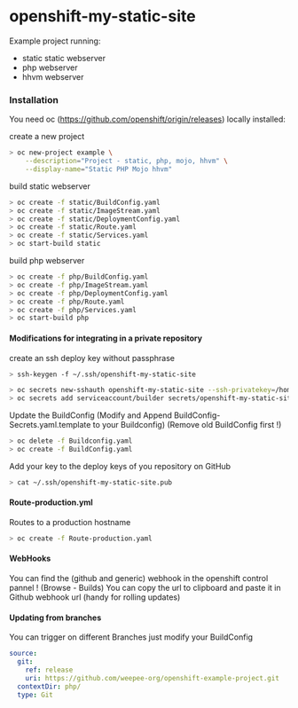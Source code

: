 # openshift-my-static-site

Example project running:
- static static webserver
- php webserver
- hhvm webserver

### Installation

You need oc (https://github.com/openshift/origin/releases) locally installed:

create a new project

```sh
> oc new-project example \
    --description="Project - static, php, mojo, hhvm" \
    --display-name="Static PHP Mojo hhvm"
```

build static webserver

```sh
> oc create -f static/BuildConfig.yaml
> oc create -f static/ImageStream.yaml
> oc create -f static/DeploymentConfig.yaml
> oc create -f static/Route.yaml
> oc create -f static/Services.yaml
> oc start-build static
```

build php webserver

```sh
> oc create -f php/BuildConfig.yaml
> oc create -f php/ImageStream.yaml
> oc create -f php/DeploymentConfig.yaml
> oc create -f php/Route.yaml
> oc create -f php/Services.yaml
> oc start-build php
```

#### Modifications for integrating in a private repository

create an ssh deploy key without passphrase
```sh
> ssh-keygen -f ~/.ssh/openshift-my-static-site
```

```sh
> oc secrets new-sshauth openshift-my-static-site --ssh-privatekey=/home/joeri/.ssh/openshift-my-static-site
> oc secrets add serviceaccount/builder secrets/openshift-my-static-site
```

Update the BuildConfig
(Modify and Append BuildConfig-Secrets.yaml.template to your Buildconfig)
(Remove old BuildConfig first !)

```sh
> oc delete -f Buildconfig.yaml
> oc create -f BuildConfig.yaml
```
Add your key to the deploy keys of you repository on GitHub

```sh
> cat ~/.ssh/openshift-my-static-site.pub
```

#### Route-production.yml

Routes to a production hostname

```sh
> oc create -f Route-production.yaml
```

#### WebHooks

You can find the (github and generic) webhook in the openshift control pannel ! (Browse - Builds)
You can copy the url to clipboard and paste it in Github webhook url (handy for rolling updates)

#### Updating from branches

You can trigger on different Branches just modify your BuildConfig

```yaml
source:
  git:
    ref: release
    uri: https://github.com/weepee-org/openshift-example-project.git
  contextDir: php/
  type: Git
```
